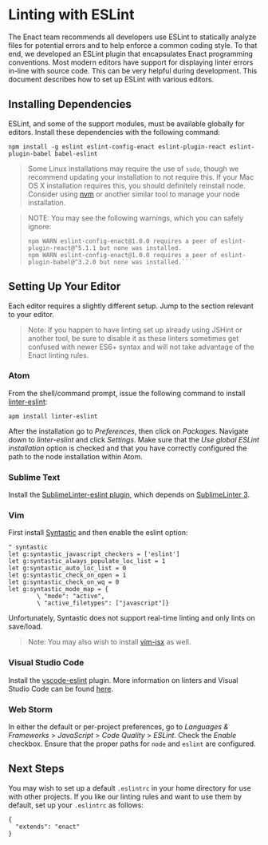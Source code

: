 # Linting with ESLint

The Enact team recommends all developers use ESLint to statically analyze files for potential errors and to help enforce a common coding style.  To that end, we developed an ESLint plugin that encapsulates Enact programming conventions.  Most modern editors have support for displaying linter errors in-line with source code.  This can be very helpful during development.  This document describes how to set up ESLint with various editors.

## Installing Dependencies

ESLint, and some of the support modules, must be available globally for editors.  Install these dependencies with the following command:

```
npm install -g eslint eslint-config-enact eslint-plugin-react eslint-plugin-babel babel-eslint
```

> Some Linux installations may require the use of `sudo`, though we recommend updating your installation to not require this.  If your Mac OS X installation requires this, you should definitely reinstall node.  Consider using [nvm](https://github.com/creationix/nvm) or another similar tool to manage your node installation.

<!-- -->
>NOTE: You may see the following warnings, which you can safely ignore:
>
>```npm WARN eslint-config-enact@1.0.0 requires a peer of eslint@^2.10.2 but none was installed.
>npm WARN eslint-config-enact@1.0.0 requires a peer of eslint-plugin-react@^5.1.1 but none was installed.
>npm WARN eslint-config-enact@1.0.0 requires a peer of eslint-plugin-babel@^3.2.0 but none was installed.```


## Setting Up Your Editor

Each editor requires a slightly different setup.  Jump to the section relevant to your editor.

>Note: If you happen to have linting set up already using JSHint or another tool, be sure to disable it as these linters sometimes get confused with newer ES6+ syntax and will not take advantage of the Enact linting rules.

### Atom

From the shell/command prompt, issue the following command to install [linter-eslint](https://github.com/AtomLinter/linter-eslint):

```
apm install linter-eslint
```

After the installation go to *Preferences*, then click on *Packages*. Navigate down to *linter-eslint* and click *Settings*. Make sure that the *Use global ESLint installation* option is checked and that you have correctly configured the path to the node installation within Atom.

### Sublime Text

Install the [SublimeLinter-eslint plugin](https://github.com/roadhump/SublimeLinter-eslint), which depends on [SublimeLinter 3](http://sublimelinter.readthedocs.org/en/latest/installation.html).

### Vim

First install [Syntastic](https://github.com/scrooloose/syntastic) and then enable the eslint option:

```vimscript
" syntastic
let g:syntastic_javascript_checkers = ['eslint']
let g:syntastic_always_populate_loc_list = 1
let g:syntastic_auto_loc_list = 0
let g:syntastic_check_on_open = 1
let g:syntastic_check_on_wq = 0
let g:syntastic_mode_map = {
        \ "mode": "active",
        \ "active_filetypes": ["javascript"]}
```

Unfortunately, Syntastic does not support real-time linting and only lints on save/load.

> Note: You may also wish to install [vim-jsx](https://github.com/mxw/vim-jsx) as well.

### Visual Studio Code

Install the [vscode-eslint](https://marketplace.visualstudio.com/items?itemName=dbaeumer.vscode-eslint) plugin.  More information on linters and Visual Studio Code can be found [here](https://code.visualstudio.com/docs/languages/javascript#_linters).

### Web Storm

In either the default or per-project preferences, go to *Languages & Frameworks* > *JavaScript* > *Code Quality* > *ESLint*.
Check the *Enable* checkbox.  Ensure that the proper paths for `node` and `eslint` are configured.

## Next Steps

You may wish to set up a default `.eslintrc` in your home directory for use with other projects.  If you like our linting rules and want to use them by default, set up your `.eslintrc` as follows:

```
{
  "extends": "enact"
}
```
